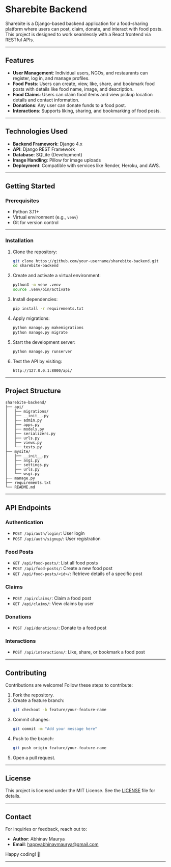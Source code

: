 # **Sharebite Backend**

Sharebite is a Django-based backend application for a food-sharing platform where users can post, claim, donate, and interact with food posts. This project is designed to work seamlessly with a React frontend via RESTful APIs.

---

## **Features**

- **User Management**: Individual users, NGOs, and restaurants can register, log in, and manage profiles.
- **Food Posts**: Users can create, view, like, share, and bookmark food posts with details like food name, image, and description.
- **Food Claims**: Users can claim food items and view pickup location details and contact information.
- **Donations**: Any user can donate funds to a food post.
- **Interactions**: Supports liking, sharing, and bookmarking of food posts.

---

## **Technologies Used**

- **Backend Framework**: Django 4.x
- **API**: Django REST Framework
- **Database**: SQLite (Development)
- **Image Handling**: Pillow for image uploads
- **Deployment**: Compatible with services like Render, Heroku, and AWS.

---

## **Getting Started**

### Prerequisites
- Python 3.11+
- Virtual environment (e.g., `venv`)
- Git for version control

---

### Installation

1. Clone the repository:
   ```bash
   git clone https://github.com/your-username/sharebite-backend.git
   cd sharebite-backend
   ```

2. Create and activate a virtual environment:
   ```bash
   python3 -m venv .venv
   source .venv/bin/activate
   ```

3. Install dependencies:
   ```bash
   pip install -r requirements.txt
   ```

4. Apply migrations:
   ```bash
   python manage.py makemigrations
   python manage.py migrate
   ```

5. Start the development server:
   ```bash
   python manage.py runserver
   ```

6. Test the API by visiting:
   ```
   http://127.0.0.1:8000/api/
   ```

---

## **Project Structure**

```
sharebite-backend/
├── api/
│   ├── migrations/
│   ├── __init__.py
│   ├── admin.py
│   ├── apps.py
│   ├── models.py
│   ├── serializers.py
│   ├── urls.py
│   ├── views.py
│   └── tests.py
├── mysite/
│   ├── __init__.py
│   ├── asgi.py
│   ├── settings.py
│   ├── urls.py
│   └── wsgi.py
├── manage.py
├── requirements.txt
└── README.md
```

---

## **API Endpoints**

### **Authentication**
- `POST /api/auth/login/`: User login
- `POST /api/auth/signup/`: User registration

### **Food Posts**
- `GET /api/food-posts/`: List all food posts
- `POST /api/food-posts/`: Create a new food post
- `GET /api/food-posts/<id>/`: Retrieve details of a specific post

### **Claims**
- `POST /api/claims/`: Claim a food post
- `GET /api/claims/`: View claims by user

### **Donations**
- `POST /api/donations/`: Donate to a food post

### **Interactions**
- `POST /api/interactions/`: Like, share, or bookmark a food post

---

## **Contributing**

Contributions are welcome! Follow these steps to contribute:

1. Fork the repository.
2. Create a feature branch:
   ```bash
   git checkout -b feature/your-feature-name
   ```
3. Commit changes:
   ```bash
   git commit -m "Add your message here"
   ```
4. Push to the branch:
   ```bash
   git push origin feature/your-feature-name
   ```
5. Open a pull request.

---

## **License**

This project is licensed under the MIT License. See the [LICENSE](LICENSE) file for details.

---

## **Contact**

For inquiries or feedback, reach out to:
- **Author**: Abhinav Maurya
- **Email**: [happyabhinavmaurya@gmail.com](mailto:happyabhinavmaurya@gmail.com)

Happy coding! 🎉

--- 